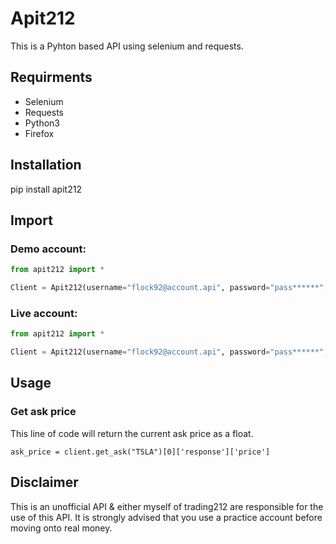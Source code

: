 # Apit212

This is a Pyhton based API using selenium and requests. 

## Requirments
* Selenium
* Requests
* Python3
* Firefox

## Installation

pip install apit212

## Import

### Demo account: 

```py
from apit212 import *

Client = Apit212(username="flock92@account.api", password="pass******", mode="demo")
````

### Live account:

```py
from apit212 import *

Client = Apit212(username="flock92@account.api", password="pass******", mode="live")
````

## Usage

### Get ask price

This line of code will return the current ask price as a float.

```ask_price = client.get_ask("TSLA")[0]['response']['price']```

#### 

## Disclaimer

This is an unofficial API & either myself of trading212 are responsible for the use of this API. It is strongly advised that you use a practice account before moving onto real money.
